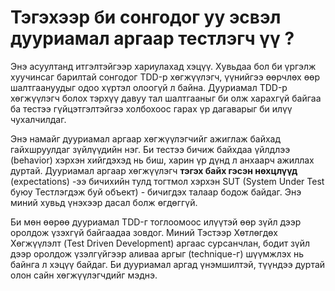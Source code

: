 # Тэгэхээр би сонгодог уу эсвэл дууриамал аргаар тестлэгч үү ?


Энэ асуултанд итгэлтэйгээр хариулахад хэцүү. Хувьдаа бол би үргэлж хуучинсаг барилтай сонгодог TDD-р хөгжүүлэгч, үүнийгээ өөрчлөх өөр шалтгаануудыг одоо хүртэл олоогүй л байна. Дууриамал TDD-р хөгжүүлэгч болох тэрхүү давуу тал шалтгааныг би олж харахгүй байгаа ба тестээ гүйцэтгэлтэйгээ холбохоос гарах үр дагаварыг би илүү чухалчилдаг.

Энэ намайг дууриамал аргаар хөгжүүлэгчийг ажиглаж байхад гайхшруулдаг зүйлүүдийн нэг. Би тестээ бичиж байхдаа үйлдлээ (behavior) хэрхэн хийгдэхэд нь биш, харин үр дүнд л анхаарч ажиллах дуртай. Дууриамал аргаар хөгжүүлэгч **тэгэх байх гэсэн нөхцлүүд** (expectations) -ээ бичихийн тулд тогтмол хэрхэн SUT (System Under Test буюу Тестлэгдэж буй объект) - бичигдэх талаар бодож байдаг. Энэ миний хувьд үнэхээр дасал болж өгдөггүй.

Би мөн өөрөө дууриамал TDD-г тоглоомоос илүүтэй өөр зүйл дээр оролдож үзэхгүй байгаадаа зовдог. Миний Тэстээр Хөтлөгдөх Хөгжүүлэлт (Test Driven Development) аргаас сурсанчлан, бодит зүйл дээр оролдож үзэлгүйгээр аливаа аргыг (technique-г) шүүмжлэх нь байнга л хэцүү байдаг. Би дууриамал аргад үнэмшилтэй, түүндээ дуртай олон сайн хөгжүүлэгчдийг мэднэ.